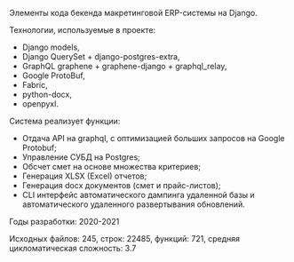 Элементы кода бекенда макретинговой ERP-системы на Django.

Технологии, используемые в проекте: 
- Django models, 
- Django QuerySet + django-postgres-extra, 
- GraphQL graphene + graphene-django + graphql_relay,
- Google ProtoBuf,
- Fabric,
- python-docx,
- openpyxl.

Система реализует функции: 
- Отдача API на graphql, с оптимизацией больших запросов на Google Protobuf;
- Управление СУБД на Postgres;
- Обсчет смет на основе множества критериев;
- Генерация XLSX (Excel) отчетов;
- Генерация docx документов (смет и прайс-листов);
- CLI интерфейс автоматического дампинга удаленной базы и автоматического удаленного развертывания обновлений.

Годы разработки: 2020-2021

Исходных файлов: 245, строк: 22485, функций: 721, средняя цикломатическая сложность: 3.7 
